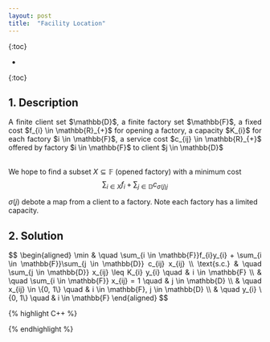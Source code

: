 ```yaml
---
layout: post
title:  "Facility Location"
---
```

<script type="text/x-mathjax-config">
MathJax.Hub.Config({
  tex2jax: {
    inlineMath: [['$','$'], ['\\(','\\)']],
    processEscapes: true
  }
});
</script>
<script src="https://cdnjs.cloudflare.com/ajax/libs/mathjax/2.7.0/MathJax.js?config=TeX-AMS-MML_HTMLorMML" type="text/javascript"></script>


{:toc}

* 
{:toc}


## 1. Description
<p align="justify">
A finite client set $\mathbb{D}$, a finite factory set $\mathbb{F}$, a fixed cost $f_{i} \in \mathbb{R}_{+}$ for opening a factory, a capacity $K_{i}$ for each factory $i \in \mathbb{F}$, a service cost $c_{ij} \in \mathbb{R}_{+}$ offered by factory $i \in \mathbb{F}$ to client $j \in \mathbb{D}$<br><br>

We hope to find a subset $X \subseteq \mathbb{F}$ (opened factory) with a minimum cost
$$\sum_{i \in X} f_{i} + \sum_{j \in \mathbb{D}} c_{\sigma(j) j}$$

$\sigma(j)$ debote a map from a client to a factory. Note each factory has a limited capacity.
</p>

## 2. Solution
<p align="justify">
$$
\begin{aligned}
\min & \quad \sum_{i \in \mathbb{F}}f_{i}y_{i} + \sum_{i \in \mathbb{F}}\sum_{j \in \mathbb{D}} c_{ij} x_{ij} \\
\text{s.c.} & \quad \sum_{j \in \mathbb{D}} x_{ij} \leq K_{i} y_{i} \quad & i \in \mathbb{F} \\
& \quad \sum_{i \in \mathbb{F}} x_{ij} = 1 \quad & j \in \mathbb{D} \\
& \quad x_{ij} \in \{0, 1\} \quad & i \in \mathbb{F}, j \in \mathbb{D} \\
& \quad y_{i} \{0, 1\} \quad & i \in \mathbb{F}
\end{aligned}
$$
</p>
{% highlight C++ %}

{% endhighlight %}